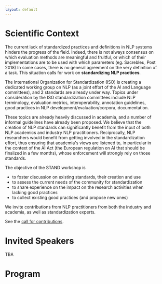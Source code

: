 ```yaml
---
layout: default
---
```


# Scientific Context

The current lack of standardized practices and definitions in NLP systems hinders the progress of the field. Indeed, there is not always consensus on which evaluation methods are meaningful and fruitful, or which of their implementations are to be used with which parameters (eg. Sacrebleu, Post 2018)
In some cases, there is no general agreement on the very definition of a task.
This situation calls for work on **standardizing NLP practices**.

The International Organization for Standardization (ISO) is creating a dedicated working group on NLP (as a joint effort of the AI and Language committees), and 2 standards are already under way. Topics under consideration by the ISO standardization committees include NLP terminology, evaluation metrics, interoperability, annotation guidelines, good practices in NLP development/evaluation/corpora, documentation.

These topics are already heavily discussed in academia, and a number of informal guidelines have already been proposed. We believe that the creation of NLP standards can significantly benefit from the input of both NLP academics and industry NLP practitioners. Reciprocally, NLP researchers would benefit from getting involved in the standardization effort, thus ensuring that academia's views are listened to, in particular in the context of the AI Act (the European regulation on AI that should be finalized in a few months), whose enforcement will strongly rely on those standards. 


The objective of the STAND workshop is

- to foster discussion on existing standards, their creation and use
- to assess the current needs of the community for standardization
- to share experience on the impact on the research activities when lacking good practices
- to collect existing good practices (and propose new ones)

We invite contributions from NLP practitioners from both the industry and academia, as well as standardization experts.

See the [call for contributions](https://stand4nlp.github.io/Call-for-contributions/).



# Invited Speakers

TBA


# Program
